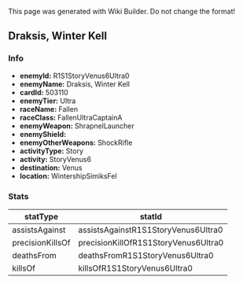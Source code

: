 <span class="wiki-builder">This page was generated with Wiki Builder. Do not change the format!</span>

## Draksis, Winter Kell
### Info
* **enemyId:** R1S1StoryVenus6Ultra0
* **enemyName:** Draksis, Winter Kell
* **cardId:** 503110
* **enemyTier:** Ultra
* **raceName:** Fallen
* **raceClass:** FallenUltraCaptainA
* **enemyWeapon:** ShrapnelLauncher
* **enemyShield:** 
* **enemyOtherWeapons:** ShockRifle
* **activityType:** Story
* **activity:** StoryVenus6
* **destination:** Venus
* **location:** WintershipSimiksFel

### Stats
statType | statId
-------- | ------
assistsAgainst | assistsAgainstR1S1StoryVenus6Ultra0
precisionKillsOf | precisionKillOfR1S1StoryVenus6Ultra0
deathsFrom | deathsFromR1S1StoryVenus6Ultra0
killsOf | killsOfR1S1StoryVenus6Ultra0

